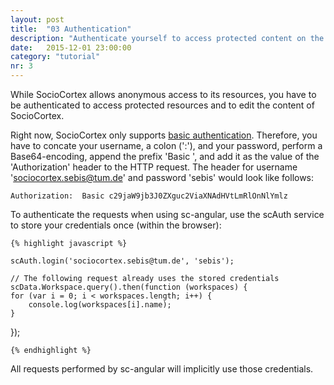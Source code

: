 ```yaml
---
layout: post
title:  "03 Authentication"
description: "Authenticate yourself to access protected content on the one hand, and to gain write access to SocioCortex's data on the other."
date:   2015-12-01 23:00:00
category: "tutorial"
nr: 3
---
```


While SocioCortex allows anonymous access to its resources, you have to be authenticated to access protected resources and to edit the content of SocioCortex.

Right now, SocioCortex only supports [basic authentication](https://en.wikipedia.org/wiki/Basic_access_authentication). Therefore, you have to concate your username, a colon (':'), and your password, perform a Base64-encoding, append the prefix 'Basic ', and add it as the value of the 'Authorization' header to the HTTP request. The header for username 'sociocortex.sebis@tum.de' and password 'sebis' would look like follows:

	Authorization:  Basic c29jaW9jb3J0ZXguc2ViaXNAdHVtLmRlOnNlYmlz

To authenticate the requests when using sc-angular, use the scAuth service to store your credentials once (within the browser):

    {% highlight javascript %}
    
	scAuth.login('sociocortex.sebis@tum.de', 'sebis');

	// The following request already uses the stored credentials
	scData.Workspace.query().then(function (workspaces) {
	for (var i = 0; i < workspaces.length; i++) {
		console.log(workspaces[i].name);
	}
});
    
    {% endhighlight %}

All requests performed by sc-angular will implicitly use those credentials.


